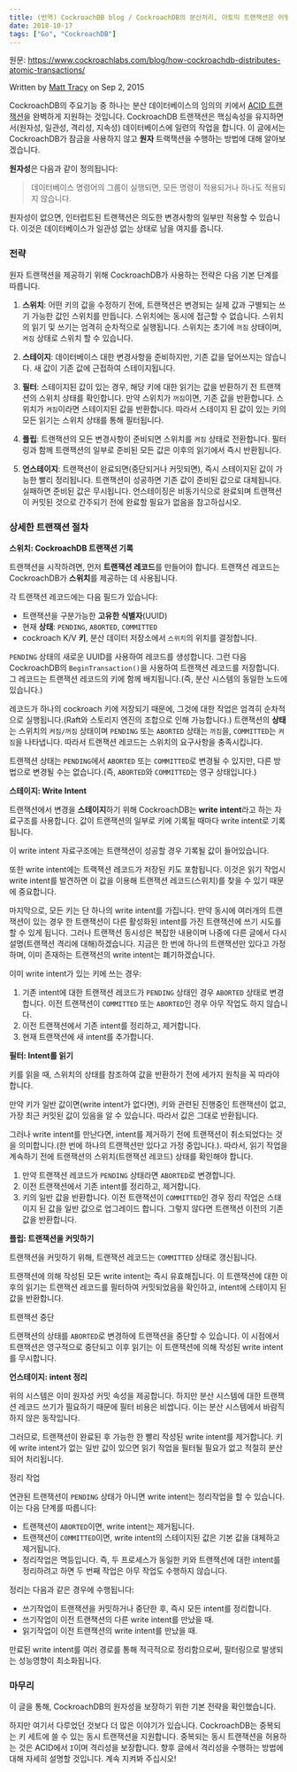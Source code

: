```yaml
---
title: (번역) CockroachDB blog / CockroachDB의 분산처리, 아토믹 트랜잭션은 어떻게 동작하는가
date: 2018-10-17
tags: ["Go", "CockroachDB"]
---
```


원문: https://www.cockroachlabs.com/blog/how-cockroachdb-distributes-atomic-transactions/

Written by [Matt Tracy](https://www.cockroachlabs.com/author/matt-tracy/) on Sep 2, 2015

<!--more-->

CockroachDB의 주요기능 중 하나는 분산 데이터베이스의 임의의 키에서 [ACID 트랜잭션](https://en.wikipedia.org/wiki/ACID_(computer_science))을 완벽하게 지원하는 것입니다. CockroachDB 트랜잭션은 핵심속성을 유지하면서(원자성, 일관성, 격리성, 지속성) 데이터베이스에 일련의 작업을 합니다. 이 글에서는 CockroachDB가 잠금을 사용하지 않고 **원자** 트랙잭션을 수행하는 방법에 대해 알아보겠습니다.

**원자성**은 다음과 같이 정의됩니다:

> 데이터베이스 명령어의 그룹이 실행되면, 모든 명령이 적용되거나 하나도 적용되지 않습니다.

원자성이 없으면, 인터럽트된 트랜잭션은 의도한 변경사항의 일부만 적용할 수 있습니다. 이것은 데이터베이스가 일관성 없는 상태로 남을 여지를 줍니다.

### 전략

원자 트랜잭션을 제공하기 위해 CockroachDB가 사용하는 전략은 다음 기본 단계를 따릅니다.

1. **스위치**: 어떤 키의 값을 수정하기 전에, 트랜잭션은 변경되는 실제 값과 구별되는 쓰기 가능한 값인 스위치를 만듭니다. 스위치에는 동시에 접근할 수 없습니다. 스위치의 읽기 및 쓰기는 엄격히 순차적으로 실행됩니다. 스위치는 초기에 `꺼짐` 상태이며, `켜짐` 상태로 스위치 할 수 있습니다.

2. **스테이지**: 데이터베이스 대한 변경사항을 준비하지만, 기존 값을 덮어쓰지는 않습니다. 새 값이 기존 값에 근접하여 스테이지됩니다.

3. **필터**: 스테이지된 값이 있는 경우, 해당 키에 대한 읽기는 값을 반환하기 전 트랜잭션의 스위치 상태를 확인합니다. 만약 스위치가 `꺼짐`이면, 기존 값을 반환합니다. 스위치가 `켜짐`이라면 스테이지된 값을 반환합니다. 따라서 스테이지 된 값이 있는 키의 모든 읽기는 스위치 상태를 통해 필터됩니다.

4. **플립**: 트랜잭션의 모든 변경사항이 준비되면 스위치를 `켜짐` 상태로 전환합니다. 필터링과 함께 트랜잭션의 일부로 준비된 모든 값은 이후의 읽기에서 즉시 반환됩니다.

5. **언스테이지**: 트랜잭션이 완료되면(중단되거나 커밋되면), 즉시 스테이지된 값이 가능한 빨리 정리됩니다. 트랜잭션이 성공하면 기존 값이 준비된 값으로 대체됩니다. 실패하면 준비된 값은 무시됩니다. 언스테이징은 비동기식으로 완료되며 트랜잭션이 커밋된 것으로 간주되기 전에 완료할 필요가 없음을 참고하십시오.

### 상세한 트랜잭션 절차

**스위치: CockroachDB 트랜잭션 기록**

트랜잭션을 시작하려면, 먼저 **트랜잭션 레코드**를 만들어야 합니다. 트랜잭션 레코드는 CockroachDB가 **스위치**를 제공하는 데 사용됩니다.

각 트랜잭션 레코드에는 다음 필드가 있습니다:

* 트랜잭션을 구분가능한 **고유한 식별자**(UUID) 
* 현재 **상태**: `PENDING`, `ABORTED`, `COMMITTED`
* cockroach K/V **키**, 분산 데이터 저장소에서 `스위치`의 위치를 결정합니다.

`PENDING` 상태의 새로운 UUID를 사용하여 레코드를 생성합니다. 그런 다음 CockroachDB의 `BeginTransaction()`을 사용하여 트랜잭션 레코드를 저장합니다. 그 레코드는 트랜잭션 레코드의 키에 함께 배치됩니다.(즉, 분산 시스템의 동일한 노드에 있습니다.)

레코드가 하나의 cockroach 키에 저장되기 때문에, 그것에 대한 작업은 엄격히 순차적으로 실행됩니다.(Raft와 스토리지 엔진의 조합으로 인해 가능합니다.) 트랜잭션의 **상태**는 스위치의 `켜짐/꺼짐` 상태이며 `PENDING` 또는 `ABORTED` 상태는 `꺼짐`을, `COMMITTED`는 `켜짐`을 나타냅니다. 따라서 트랜잭션 레코드는 스위치의 요구사항을 충족시킵니다.

트랜잭션 상태는 `PENDING`에서 `ABORTED` 또는 `COMMITTED`로 변경될 수 있지만, 다른 방법으로 변경될 수는 없습니다.(즉, `ABORTED`와 `COMMITTED`는 영구 상태입니다.)

**스테이지: Write Intent**

트랜잭션에서 변경을 **스테이지**하기 위해 CockroachDB는 **write intent**라고 하는 자료구조를 사용합니다. 값이 트랜잭션의 일부로 키에 기록될 때마다 write intent로 기록됩니다.

이 write intent 자료구조에는 트랜잭션이 성공할 경우 기록될 값이 들어있습니다.

또한 write intent에는 트랙잭션 레코드가 저장된 키도 포함됩니다. 이것은 읽기 작업시 write intent를 발견하면 이 값을 이용해 트랜잭션 레코드(스위치)를 찾을 수 있기 때문에 중요합니다.

마지막으로, 모든 키는 단 하나의 write intent를 가집니다. 만약 동시에 여러개의 트랜잭션이 있는 경우 한 트랜잭션이 다른 활성화된 intent를 가진 트랜잭션에 쓰기 시도를 할 수 있게 됩니다. 그러나 트랜잭션 동시성은 복잡한 내용이며 나중에 다른 글에서 다시 설명(트랜잭션 격리에 대해)하겠습니다. 지금은 한 번에 하나의 트랜잭션만 있다고 가정하며, 이미 존재하는 트랜잭션의 write intent는 폐기하겠습니다.

이미 write intent가 있는 키에 쓰는 경우:

1. 기존 intent에 대한 트랜잭션 레코드가 `PENDING` 상태인 경우 `ABORTED` 상태로 변경합니다. 이전 트랜잭션이 `COMMITTED` 또는 `ABORTED`인 경우 아무 작업도 하지 않습니다.
2. 이전 트랜잭션에서 기존 intent를 정리하고, 제거합니다.
3. 현재 트랜잭션에 새 intent를 추가합니다.

**필터: Intent를 읽기**

키를 읽을 때, 스위치의 상태를 참조하여 값을 반환하기 전에 세가지 원칙을 꼭 따라야 합니다.

만약 키가 일반 값이면(write intent가 없다면), 키와 관련된 진행중인 트랜잭션이 없고, 가장 최근 커밋된 값이 있음을 알 수 있습니다. 따라서 값은 그대로 반환됩니다.

그러나 write intent를 만난다면, intent를 제거하기 전에 트랜잭션이 취소되었다는 것을 의미합니다.(한 번에 하나의 트랜잭션만 있다고 가정 중입니다.). 따라서, 읽기 작업을 계속하기 전에 트랜잭션의 스위치(트랜잭션 레코드) 상태를 확인해야 합니다.

1. 만약 트랜잭션 레코드가 `PENDING` 상태라면 `ABORTED`로 변경합니다.
2. 이전 트랜잭션에서 기존 intent를 정리하고, 제거합니다.
3. 키의 일반 값을 반환합니다. 이전 트랜잭션이 `COMMITTED`인 경우 정리 작업은 스태이지 된 값을 일반 값으로 업그레이드 합니다. 그렇지 않다면 트랜잭션 이전의 기존 값을 반환합니다.

**플립: 트랜잭션을 커밋하기**

트랜잭션을 커밋하기 위해, 트랜잭션 레코드는 `COMMITTED` 상태로 갱신됩니다.

트랜잭션에 의해 작성된 모든 write intent는 즉시 유효해집니다. 이 트랜잭션에 대한 이후의 읽기는 트랜잭션 레코드를 필터하여 커밋되었음을 확인하고, intent에 스테이지 된 값을 반환합니다.

트랜잭션 중단

트랜잭션의 상태를 `ABORTED`로 변경하에 트랜잭션을 중단할 수 있습니다. 이 시점에서 트랜잭션은 영구적으로 중단되고 이후 읽기는 이 트랜잭션에 의해 작성된 write intent를 무시합니다.

**언스테이지: intent 정리**

위의 시스템은 이미 원자성 커밋 속성을 제공합니다. 하지만 분산 시스템에 대한 트랜잭션 레코드 쓰기가 필요하기 때문에 필터 비용은 비쌉니다. 이는 분산 시스템에서 바람직하지 않은 동작입니다.

그러므로, 트랜잭션이 완료된 후 가능한 한 빨리 작성된 write intent를 제거합니다. 키에 write intent가 없는 일반 값이 있으면 읽기 작업을 필터될 필요가 없고 적절히 분산되어 처리됩니다.

정리 작업

연관된 트랜잭션이 `PENDING` 상태가 아니면 write intent는 정리작업을 할 수 있습니다. 이는 다음 단계를 따릅니다:

* 트랜잭션이 `ABORTED`이면, write intent는 제거됩니다.
* 트랜잭션이 `COMMITTED`이면, write intent의 스테이지된 값은 기본 값을 대체하고 제거됩니다.
* 정리작업은 멱등입니다. 즉, 두 프로세스가 동일한 키와 트랜잭션에 대한 intent를 정리하려고 하면 두 번째 작업은 아무 작업도 수행하지 않습니다.

정리는 다음과 같은 경우에 수행됩니다:

* 쓰기작업이 트랜잭션을 커밋하거나 중단한 후, 즉시 모든 intent를 정리합니다.
* 쓰기작업이 이전 트랜잭션의 다른 write intent를 만났을 때.
* 읽기작업이 이전 트랜잭션의 write intent를 만났을 때.

만료된 write intent를 여러 경로를 통해 적극적으로 정리함으로써, 필터링으로 발생되는 성능영향이 최소화됩니다.

### 마무리

이 글을 통해, CockroachDB의 원자성을 보장하기 위한 기본 전략을 확인했습니다.

하지만 여기서 다루었던 것보다 더 많은 이야기가 있습니다. CockroachDB는 중복되는 키 세트에 쓸 수 있는 동시 트랜잭션을 지원합니다. 중복되는 동시 트랜잭션을 허용하는 것은 ACID에서 `I`이며 격리성을 보장합니다. 향후 글에서 격리성을 수행하는 방법에 대해 자세히 설명할 것입니다. 계속 지켜봐 주십시오!